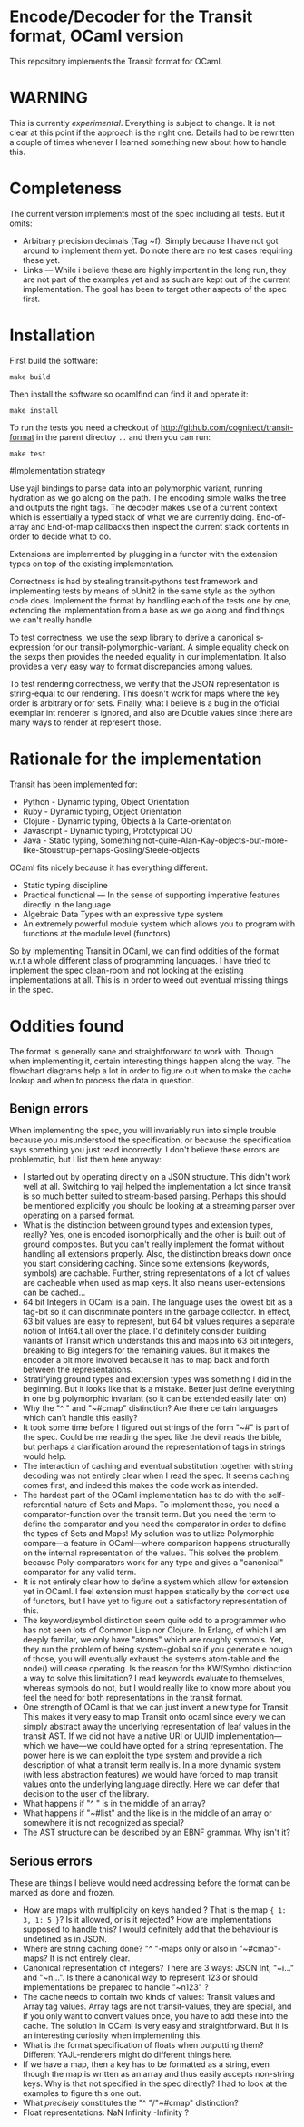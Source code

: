 # Encode/Decoder for the Transit format, OCaml version

This repository implements the Transit format for OCaml.

# WARNING

This is currently *experimental*. Everything is subject to change. It is not clear at this point if the approach is the right one. Details had
to be rewritten a couple of times whenever I learned something new about how to handle this.

# Completeness

The current version implements most of the spec including all tests. But it omits:

* Arbitrary precision decimals (Tag ~f). Simply because I have not got around to implement them yet. Do note there are no test cases requiring these yet.
* Links — While i believe these are highly important in the long run, they are not part of the examples yet and as such are kept out of the current implementation. The goal has been to target other aspects of the spec first.

# Installation

First build the software:

	make build
	
Then install the software so ocamlfind can find it and operate it:

	make install
	
To run the tests you need a checkout of http://github.com/cognitect/transit-format in the parent directoy `..` and then you can run:

	make test

#Implementation strategy

Use yajl bindings to parse data into an polymorphic variant, running hydration as we go along on the path. The encoding simple walks the tree and outputs the right tags. The decoder makes use of a current context which is essentially a typed stack of what we are currently doing. End-of-array and End-of-map callbacks then inspect the current stack contents in order to decide what to do.

Extensions are implemented by plugging in a functor with the extension types on top of the existing implementation.

Correctness is had by stealing transit-pythons test framework and implementing tests by means of oUnit2 in the same style as the
python code does. Implement the format by handling each of the tests one by one, extending the implementation from a base as we
go along and find things we can't really handle.

To test correctness, we use the sexp library to derive a canonical s-expression for our transit-polymorphic-variant. A simple equality check
on the sexps then provides the needed equality in our implementation. It also provides a very easy way to format discrepancies among
values.

To test rendering correctness, we verify that the JSON representation is string-equal to our rendering. This doesn't work for maps where the key order is arbitrary or for sets. Finally, what I believe is a bug in the official exemplar int renderer is ignored, and also are Double values since there are many ways to render at represent those.

# Rationale for the implementation

Transit has been implemented for:

* Python - Dynamic typing, Object Orientation
* Ruby - Dynamic typing, Object Orientation
* Clojure - Dynamic typing, Objects à la Carte-orientation
* Javascript - Dynamic typing, Prototypical OO
* Java - Static typing, Something not-quite-Alan-Kay-objects-but-more-like-Stoustrup-perhaps-Gosling/Steele-objects

OCaml fits nicely because it has everything different:

* Static typing discipline
* Practical functional — In the sense of supporting imperative features directly in the language
* Algebraic Data Types with an expressive type system
* An extremely powerful module system which allows you to program with functions at the module level (functors)

So by implementing Transit in OCaml, we can find oddities of the format w.r.t a whole different class of programming languages. I have tried to implement the spec clean-room and not looking at the existing implementations at all. This is in order to weed out eventual missing things in the spec.

# Oddities found

The format is generally sane and straightforward to work with. Though when implementing it, certain interesting things happen along
the way. The flowchart diagrams help a lot in order to figure out when to make the cache lookup and when to process the data in question.

## Benign errors

When implementing the spec, you will invariably run into simple trouble because you misunderstood the specification, or because the specification says something you just read incorrectly. I don't believe these errors are problematic, but I list them here anyway:

* I started out by operating directly on a JSON structure. This didn't work well at all. Switching to yajl helped the implementation
  a lot since transit is so much better suited to stream-based parsing. Perhaps this should be mentioned explicitly you should be looking
  at a streaming parser over operating on a parsed format.
* What is the distinction between ground types and extension types, really? Yes, one is encoded isomorphically and the other is built out of
  ground composites. But you can't really implement the format without handling all extensions properly. Also, the distinction breaks down
  once you start considering caching. Since some extensions (keywords, symbols) are cachable. Further, string representations of a lot of values are cacheable when used as map keys. It also means user-extensions can be cached…
* 64 bit Integers in OCaml is a pain. The language uses the lowest bit as a tag-bit so it can discriminate pointers in the garbage collector.
  In effect, 63 bit values are easy to represent, but 64 bit values requires a separate notion of Int64.t all over the place. I'd definitely consider
  building variants of Transit which understands this and maps into 63 bit integers, breaking to Big integers for the remaining values. But it makes the encoder a bit more involved because it has to map back and forth between the representations.
* Stratifying ground types and extension types was something I did in the beginning. But it looks like that is a mistake. Better just define
  everything in one big polymorphic invariant (so it can be extended easily later on)
* Why the "^ " and "~#cmap" distinction? Are there certain languages which can't handle this easily?
* It took some time before I figured out strings of the form "~#<TAG>" is part of the spec. Could be me reading the spec like the devil
  reads the bible, but perhaps a clarification around the representation of tags in strings would help.
* The interaction of caching and eventual substitution together with string decoding was not entirely clear when I read the spec. It seems
  caching comes first, and indeed this makes the code work as intended.
* The hardest part of the OCaml implementation has to do with the self-referential nature of Sets and Maps. To implement these, you need a
  comparator-function over the transit term. But you need the term to define the comparator and you need the comparator in order to
  define the types of Sets and Maps! My solution was to utilize Polymorphic compare—a feature in OCaml—where comparison happens
  structurally on the internal representation of the values. This solves the problem, because Poly-comparators work for any type and gives
  a "canonical" comparator for any valid term.
* It is not entirely clear how to define a system which allow for extension yet in OCaml. I feel extension must happen statically by the correct
  use of functors, but I have yet to figure out a satisfactory representation of this.
* The keyword/symbol distinction seem quite odd to a programmer who has not seen lots of Common Lisp nor Clojure. In Erlang, of which I   am deeply familar, we only have "atoms" which are roughly symbols. Yet, they run the problem of being system-global so if you generate e  nough of those, you will eventually exhaust the systems atom-table and the node() will cease operating. Is the reason for the KW/Symbol distinction a way to solve this limitation? I read keywords evaluate to themselves, whereas symbols do not, but I would really like to know more about you feel the need for both representations in the transit format.
* One strength of OCaml is that we can just invent a new type for Transit. This makes it very easy to map Transit onto ocaml since every we can simply abstract away the underlying representation of leaf values in the transit AST. If we did not have a native URI or UUID implementation—which we have—we could have opted for a string representation. The power here is we can exploit the type system and provide a rich description of what a transit term really is. In a more dynamic system (with less abstraction features) we would have forced to map transit values onto the underlying language directly. Here we can defer that decision to the user of the library.
* What happens if "^ " is in the middle of an array?
* What happens if "~#list" and the like is in the middle of an array or somewhere it is not recognized as special?
* The AST structure can be described by an EBNF grammar. Why isn't it?

## Serious errors

These are things I believe would need addressing before the format can be marked as done and frozen.

* How are maps with multiplicity on keys handled ? That is the map `{ 1: 3, 1: 5 }`? Is it allowed, or is it rejected? How are implementations supposed to handle this? I would definitely add that the behaviour is undefined as in JSON.
* Where are string caching done? "^ "-maps only or also in "~#cmap"-maps? It is not entirely clear.
* Canonical representation of integers? There are 3 ways: JSON Int, "~i…" and "~n…". Is there a canonical way to represent 123 or should implementations be prepared to handle "~n123" ?
* The cache needs to contain two kinds of values: Transit values and Array tag values. Array tags are not transit-values, they are special, and if you only want to convert values once, you have to add these into the cache. The solution in OCaml is very easy and straightforward. But it is an interesting curiosity when implementing this.
* What is the format specification of floats when outputting them? Different YAJL-renderers might do different things here.
* If we have a map, then a key has to be formatted as a string, even though the map is written as an array and thus easily accepts non-string keys. Why is that not specified in the spec directly? I had to look at the examples to figure this one out.
* What *precisely* constitutes the "^ "/"~#cmap" distinction?
* Float representations: NaN Infinity -Infinity ?

